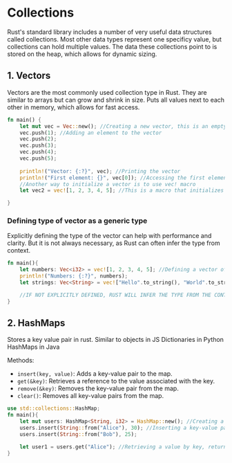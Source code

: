 # Collections

Rust's standard library includes a number of very useful data structures called collections. 
Most other data types represent one specificy value, but collections can hold multiple values.
The data these collections point to is stored on the heap, which allows for dynamic sizing.

## 1. Vectors
Vectors are the most commonly used collection type in Rust. They are similar to arrays but can grow and shrink in size. Puts all values next to each other in memory, which allows for fast access.

```rust
fn main() {
    let mut vec = Vec::new(); //Creating a new vector, this is an empty vector
    vec.push(1); //Adding an element to the vector
    vec.push(2);
    vec.push(3);
    vec.push(4);
    vec.push(5);
 
    println!("Vector: {:?}", vec); //Printing the vector
    println!("First element: {}", vec[0]); //Accessing the first element using indexing
    //Another way to initialize a vector is to use vec! macro
    let vec2 = vec![1, 2, 3, 4, 5]; //This is a macro that initializes a vector with the given elements

}
```

### Defining type of vector as a generic type

Explicitly defining the type of the vector can help with performance and clarity.
But it is not always necessary, as Rust can often infer the type from context.

```rust
fn main(){
    let numbers: Vec<i32> = vec![1, 2, 3, 4, 5]; //Defining a vector of i32 type
    println!("Numbers: {:?}", numbers);
    let strings: Vec<String> = vec!["Hello".to_string(), "World".to_string()]; //Defining a vector of String type

    //IF NOT EXPLICITLY DEFINED, RUST WILL INFER THE TYPE FROM THE CONTEXT AS IT DOES WITH ALL VARIABLES
}
```

## 2. HashMaps
Stores a key value pair in rust.
Similar to objects in JS
Dictionaries in Python
HashMaps in Java

Methods:
- `insert(key, value)`: Adds a key-value pair to the map.
- `get(&key)`: Retrieves a reference to the value associated with the key.
- `remove(&key)`: Removes the key-value pair from the map.
- `clear()`: Removes all key-value pairs from the map.


```rust
use std::collections::HashMap;  
fn main(){
    let mut users: HashMap<String, i32> = HashMap::new(); //Creating a new HashMap with String keys and i32 values
    users.insert(String::from("Alice"), 30); //Inserting a key-value pair into the HashMap
    users.insert(String::from("Bob"), 25);

    let user1 = users.get("Alice"); //Retrieving a value by key, returns an Option<&i32>
}